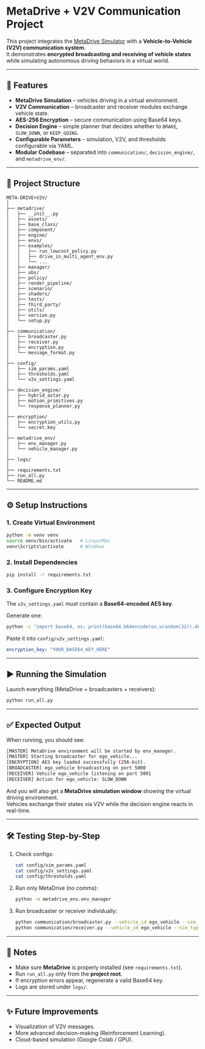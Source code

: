 # MetaDrive + V2V Communication Project

This project integrates the [MetaDrive Simulator](https://metadrive-simulator.readthedocs.io/) with a **Vehicle-to-Vehicle (V2V) communication system**.  
It demonstrates **encrypted broadcasting and receiving of vehicle states** while simulating autonomous driving behaviors in a virtual world.

---

## 🚗 Features
- **MetaDrive Simulation** – vehicles driving in a virtual environment.
- **V2V Communication** – broadcaster and receiver modules exchange vehicle state.
- **AES-256 Encryption** – secure communication using Base64 keys.
- **Decision Engine** – simple planner that decides whether to `BRAKE`, `SLOW_DOWN`, or `KEEP_GOING`.
- **Configurable Parameters** – simulation, V2V, and thresholds configurable via YAML.
- **Modular Codebase** – separated into `communication/`, `decision_engine/`, and `metadrive_env/`.

---

## 📂 Project Structure

```
META-DRIVE+V2V/
│
├── metadrive/                      
│   ├── __init__.py
│   ├── assets/
│   ├── base_class/
│   ├── component/
│   ├── engine/
│   ├── envs/
│   ├── examples/
│   │   ├── run_lowcost_policy.py
│   │   ├── drive_in_multi_agent_env.py
│   │   └── ...
│   ├── manager/
│   ├── obs/
│   ├── policy/
│   ├── render_pipeline/
│   ├── scenario/
│   ├── shaders/
│   ├── tests/
│   ├── third_party/
│   ├── utils/
│   ├── version.py
│   └── setup.py
│
├── communication/
│   ├── broadcaster.py
│   ├── receiver.py
│   ├── encryption.py
│   └── message_format.py
│
├── config/
│   ├── sim_params.yaml
│   ├── thresholds.yaml
│   └── v2v_settings.yaml
│
├── decision_engine/
│   ├── hybrid_astar.py
│   ├── motion_primitives.py
│   └── response_planner.py
│
├── encryption/
│   ├── encryption_utils.py
│   └── secret.key
│
├── metadrive_env/
│   ├── env_manager.py
│   └── vehicle_manager.py
│
├── logs/
│
├── requirements.txt
├── run_all.py
└── README.md

```

---

## ⚙️ Setup Instructions

### 1. Create Virtual Environment
```bash
python -m venv venv
source venv/bin/activate   # Linux/Mac
venv\Scripts\activate      # Windows
```

### 2. Install Dependencies
```bash
pip install -r requirements.txt
```

### 3. Configure Encryption Key
The `v2v_settings.yaml` must contain a **Base64-encoded AES key**.

Generate one:
```bash
python -c "import base64, os; print(base64.b64encode(os.urandom(32)).decode())"
```

Paste it into `config/v2v_settings.yaml`:
```yaml
encryption_key: "YOUR_BASE64_KEY_HERE"
```

---

## ▶️ Running the Simulation

Launch everything (MetaDrive + broadcasters + receivers):

```bash
python run_all.py
```

---

## ✅ Expected Output

When running, you should see:
```bash
[MASTER] MetaDrive environment will be started by env_manager.
[MASTER] Starting broadcaster for ego_vehicle...
[ENCRYPTION] AES key loaded successfully (256-bit).
[BROADCASTER] ego_vehicle broadcasting on port 5000
[RECEIVER] Vehicle ego_vehicle listening on port 5001
[RECEIVER] Action for ego_vehicle: SLOW_DOWN
```

And you will also get a **MetaDrive simulation window** showing the virtual driving environment.  
Vehicles exchange their states via V2V while the decision engine reacts in real-time.

---

## 🛠️ Testing Step-by-Step

1. Check configs:
   ```bash
   cat config/sim_params.yaml
   cat config/v2v_settings.yaml
   cat config/thresholds.yaml
   ```

2. Run only MetaDrive (no comms):
   ```bash
   python -m metadrive_env.env_manager
   ```

3. Run broadcaster or receiver individually:
   ```bash
   python communication/broadcaster.py --vehicle_id ego_vehicle --sim_type metadrive --broadcast_port 5000 --v2v_config config/v2v_settings.yaml
   python communication/receiver.py --vehicle_id ego_vehicle --sim_type metadrive --listen_port 5001 --v2v_config config/v2v_settings.yaml --thresholds config/thresholds.yaml
   ```

---

## 📌 Notes
- Make sure **MetaDrive** is properly installed (see `requirements.txt`).
- Run `run_all.py` only from the **project root**.
- If encryption errors appear, regenerate a valid Base64 key.
- Logs are stored under `logs/`.

---

## ✨ Future Improvements
- Visualization of V2V messages.
- More advanced decision-making (Reinforcement Learning).
- Cloud-based simulation (Google Colab / GPU).

